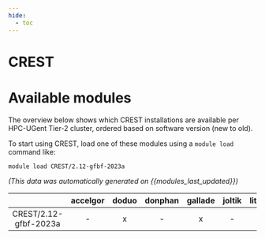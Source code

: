 ```yaml
---
hide:
  - toc
---
```


CREST
=====

# Available modules


The overview below shows which CREST installations are available per HPC-UGent Tier-2 cluster, ordered based on software version (new to old).

To start using CREST, load one of these modules using a `module load` command like:

```shell
module load CREST/2.12-gfbf-2023a
```

*(This data was automatically generated on {{modules_last_updated}})*

| |accelgor|doduo|donphan|gallade|joltik|litleo|shinx|
| :---: | :---: | :---: | :---: | :---: | :---: | :---: | :---: |
|CREST/2.12-gfbf-2023a|-|x|-|x|-|x|x|
